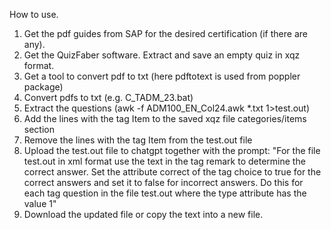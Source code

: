 How to use.

1) Get the pdf guides from SAP for the desired certification (if there are any).
2) Get the QuizFaber software. Extract and save an empty quiz in xqz format.
3) Get a tool to convert pdf to txt (here pdftotext is used from poppler package)
5) Convert pdfs to txt (e.g. C_TADM_23.bat)
6) Extract the questions (awk -f ADM100_EN_Col24.awk *.txt  1>test.out)
7) Add the lines with the tag Item to the saved xqz file categories/items section
8) Remove the lines with the tag Item from the test.out file
9) Upload the test.out file to chatgpt together with the prompt: "For the file test.out in xml format use the text in the tag remark to determine the correct answer. Set the attribute correct of the tag choice to true for the correct answers and set it to false for incorrect answers. Do this for each tag question in the file test.out where the type attribute has the value 1"
10) Download the updated file or copy the text into a new file.
